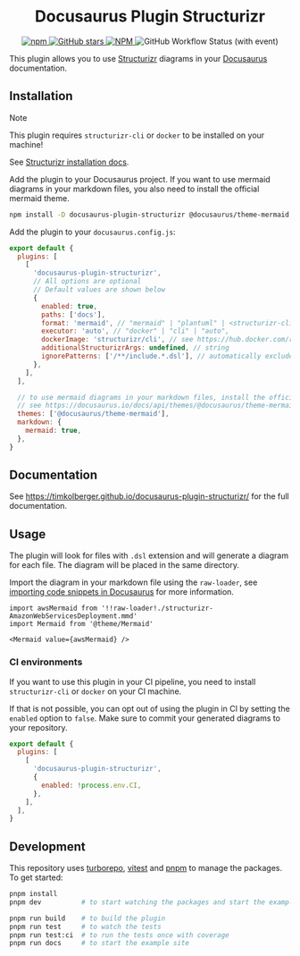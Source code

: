 <h1 align="center">Docusaurus Plugin Structurizr</h1>

<p align="center">
  <a href="https://www.npmjs.com/package/docusaurus-plugin-structurizr">
    <img
      alt="npm"
      src="https://img.shields.io/npm/v/docusaurus-plugin-structurizr?style=for-the-badge"
    />
  </a>
  <a href="https://github.com/TimKolberger/docusaurus-plugin-structurizr">
    <img
      alt="GitHub stars"
      src="https://img.shields.io/github/stars/TimKolberger/docusaurus-plugin-structurizr?logo=github&style=for-the-badge"
    />
  </a>
  <a href="https://github.com/TimKolberger/docusaurus-plugin-structurizr/blob/main/LICENSE.md">
    <img
      alt="NPM"
      src="https://img.shields.io/npm/l/docusaurus-plugin-structurizr?style=for-the-badge"
    />
  </a>
  <img
    alt="GitHub Workflow Status (with event)"
    src="https://img.shields.io/github/actions/workflow/status/TimKolberger/docusaurus-plugin-structurizr/release.yml?style=for-the-badge"
  />
</p>

This plugin allows you to use [Structurizr](https://structurizr.com/) diagrams in your
[Docusaurus](https://docusaurus.io/) documentation.

## Installation

> [!NOTE]
>
> This plugin requires `structurizr-cli` or `docker` to be installed on your machine!
>
> See [Structurizr installation docs](https://docs.structurizr.com/cli/installation).

Add the plugin to your Docusaurus project. If you want to use mermaid diagrams in your markdown
files, you also need to install the official mermaid theme.

```bash
npm install -D docusaurus-plugin-structurizr @docusaurus/theme-mermaid
```

Add the plugin to your `docusaurus.config.js`:

```js title="docusaurus.config.js"
export default {
  plugins: [
    [
      'docusaurus-plugin-structurizr',
      // All options are optional
      // Default values are shown below
      {
        enabled: true,
        paths: ['docs'],
        format: 'mermaid', // "mermaid" | "plantuml" | <structurizr-cli format: https://docs.structurizr.com/cli/export>
        executor: 'auto', // "docker" | "cli" | "auto",
        dockerImage: 'structurizr/cli', // see https://hub.docker.com/r/structurizr/cli
        additionalStructurizrArgs: undefined, // string
        ignorePatterns: ['/**/include.*.dsl'], // automatically exclude import files (eg: !import ../common/import.actors.dsl)
      },
    ],
  ],

  // to use mermaid diagrams in your markdown files, install the official mermaid theme
  // see https://docusaurus.io/docs/api/themes/@docusaurus/theme-mermaid
  themes: ['@docusaurus/theme-mermaid'],
  markdown: {
    mermaid: true,
  },
}
```

## Documentation

See https://timkolberger.github.io/docusaurus-plugin-structurizr/ for the full documentation.

## Usage

The plugin will look for files with `.dsl` extension and will generate a diagram for each file. The
diagram will be placed in the same directory.

Import the diagram in your markdown file using the `raw-loader`, see
[importing code snippets in Docusaurus](https://docusaurus.io/docs/markdown-features/react#importing-code-snippets)
for more information.

```mdx
import awsMermaid from '!!raw-loader!./structurizr-AmazonWebServicesDeployment.mmd'
import Mermaid from '@theme/Mermaid'

<Mermaid value={awsMermaid} />
```

### CI environments

If you want to use this plugin in your CI pipeline, you need to install `structurizr-cli` or
`docker` on your CI machine.

If that is not possible, you can opt out of using the plugin in CI by setting the `enabled` option
to `false`. Make sure to commit your generated diagrams to your repository.

```js title="docusaurus.config.js"
export default {
  plugins: [
    [
      'docusaurus-plugin-structurizr',
      {
        enabled: !process.env.CI,
      },
    ],
  ],
}
```

## Development

This repository uses [turborepo](https://turbo.build/), [vitest](https://vitest.dev/) and
[pnpm](https://pnpm.io/) to manage the packages. To get started:

```bash
pnpm install
pnpm dev          # to start watching the packages and start the example site

pnpm run build    # to build the plugin
pnpm run test     # to watch the tests
pnpm run test:ci  # to run the tests once with coverage
pnpm run docs     # to start the example site
```
